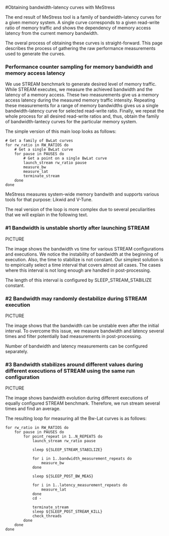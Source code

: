 #Obtaining bandwidth-latency curves with MeStress

The end result of MeStress tool is a family of bandwidth-latency curves for a given memory system. A single curve corresponds to a given read-write ratio of memory traffic and shows the dependency of memory access latency from the current memory bandwidth.

The overal process of obtaining these curves is straight-forward. This page describes the process of gathering the raw performance measurements used to generate the curves.

### Performance counter sampling for memory bandwidth and memory access latency

We use STREAM benchmark to generate desired level of memory traffic. While STREAM executes, we measure the achieved bandwidth and the latency of a memory access. These two measurements give us a memory access latency during the measured memory traffic intensity. Repeating these measurements for a range of memory bandwidths gives us a single bandwidth-latency curve for selected read-write ratio. Finally, we repeat the whole process for all desired read-write ratios and, thus, obtain the family of bandwidth-lantecy curves for the particular memory system.

The simple version of this main loop looks as follows:
```
# Get a family of BwLat curves
for rw_ratio in RW_RATIOS do
    # Get a single BwLat curve
    for pause in PAUSES do
        # Get a point on a single BwLat curve
        launch_stream rw_ratio pause
        measure_bw
        measure_lat
        terminate_stream
    done
done
```


MeStress measures system-wide memory bandwith and supports various tools for that purpose: Likwid and V-Tune.

The real version of the loop is more complex due to several peculiarities that we will explain in the following text.

### #1 Bandwidth is unstable shortly after launching STREAM
PICTURE

The image shows the bandwidth vs time for various STREAM configurations and executions. We notice the instability of bandwidth at the beginning of execution. Also, the time to stabilize is not constant. Our simplest solution is to empirically select a time interval that covers almost all cases. The cases where this interval is not long enough are handled in post-processing.

The length of this interval is configured by SLEEP_STREAM_STABILIZE constant.

### #2 Bandwidth may randomly destabilize during STREAM execution

PICTURE

The image shows that the bandwidth can be unstable even after the initial interval. To overcome this issue, we measure bandwidth and latency several times and filter potentially bad measurements in post-processing.

Number of bandwidth and latency measurements can be configured separately.

### #3 Bandwidth stabilizes around different values during different executions of STREAM using the same run configuration

PICTURE

The image shows bandwidth evolution during different executions of equally configured STREAM benchmark. Therefore, we run stream several times and find an average.

The resulting loop for measuring all the Bw-Lat curves is as follows:

```
for rw_ratio in RW_RATIOS do
    for pause in PAUSES do
        for point_repeat in 1..N_REPEATS do
            launch_stream rw_ratio pause

            sleep ${SLEEP_STREAM_STABILIZE}

            for i in 1..bandwidth_measurement_repeats do
                measure_bw
            done

            sleep ${SLEEP_POST_BW_MEAS}

            for i in 1..latency_measurement_repeats do
                measure_lat
            done
            cd -

            terminate_stream
            sleep ${SLEEP_POST_STREAM_KILL}
            check_threads
        done
    done
done
```
